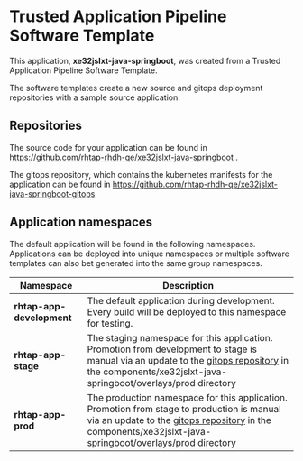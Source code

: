 # Trusted Application Pipeline Software Template

This application, **xe32jslxt-java-springboot**, was created from a Trusted Application Pipeline Software Template.

The software templates create a new source and gitops deployment repositories with a sample source application. 

## Repositories

The source code for your application can be found in [https://github.com/rhtap-rhdh-qe/xe32jslxt-java-springboot ](https://github.com/rhtap-rhdh-qe/xe32jslxt-java-springboot ).
 
The gitops repository, which contains the kubernetes manifests for the application can be found in 
[https://github.com/rhtap-rhdh-qe/xe32jslxt-java-springboot-gitops ](https://github.com/rhtap-rhdh-qe/xe32jslxt-java-springboot-gitops ) 

## Application namespaces 

The default application will be found in the following namespaces. Applications can be deployed into unique namespaces or multiple software templates can also bet generated into the same group namespaces.  

|  Namespace   |  Description   |  
| -------- | -------- |   
| **rhtap-app-development** | The default application during development. Every build will be deployed to this namespace for testing. | 
| **rhtap-app-stage** | The staging namespace for this application. Promotion from development to stage is manual via an update to the [gitops repository](https://github.com/rhtap-rhdh-qe/xe32jslxt-java-springboot-gitops ) in the components/xe32jslxt-java-springboot/overlays/prod directory |  
| **rhtap-app-prod** | The production namespace for this application. Promotion from stage to production is manual via an update to the [gitops repository](https://github.com/rhtap-rhdh-qe/xe32jslxt-java-springboot-gitops ) in the components/xe32jslxt-java-springboot/overlays/prod directory | 